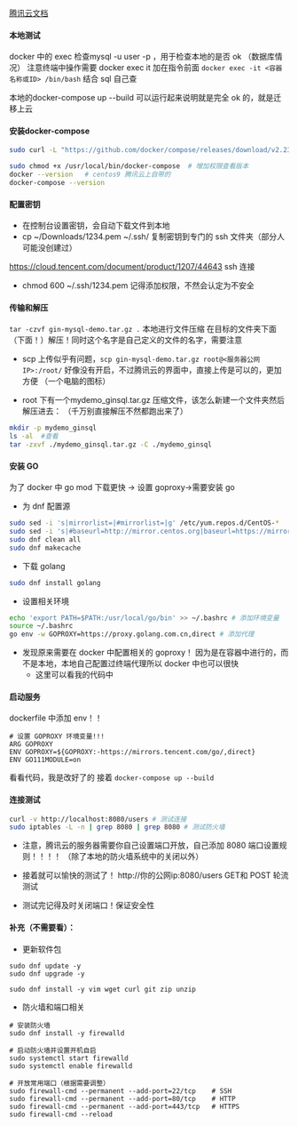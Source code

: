 [腾讯云文档](https://console.cloud.tencent.com/lighthouse/instance/detail?searchParams=rid%3D1&rid=1&id=lhins-nd8hu8yt&tab=firewall)
#### 本地测试
docker 中的 exec 检查mysql -u user -p ，用于检查本地的是否 ok  （数据库情况）
注意终端中操作需要 docker exec it  加在指令前面
`docker exec -it <容器名称或ID> /bin/bash`   结合 sql 自己查

本地的docker-compose up --build 可以运行起来说明就是完全 ok 的，就是迁移上云
#### 安装docker-compose
``` bash
sudo curl -L "https://github.com/docker/compose/releases/download/v2.23.0/docker-compose-$(uname -s)-$(uname -m)" -o /usr/local/bin/docker-compose

sudo chmod +x /usr/local/bin/docker-compose  # 增加权限查看版本
docker --version   # centos9 腾讯云上自带的
docker-compose --version
```

#### 配置密钥
- 在控制台设置密钥，会自动下载文件到本地
- cp ~/Downloads/1234.pem ~/.ssh/ 复制密钥到专门的 ssh 文件夹（部分人可能没创建过）

https://cloud.tencent.com/document/product/1207/44643    ssh 连接
- chmod 600 ~/.ssh/1234.pem      记得添加权限，不然会认定为不安全

#### 传输和解压
`tar -czvf gin-mysql-demo.tar.gz .`  本地进行文件压缩  在目标的文件夹下面（下面！）解压！同时这个名字是自己定义的文件的名字，需要注意


- scp 上传似乎有问题，`scp gin-mysql-demo.tar.gz root@<服务器公网IP>:/root/`
好像没有开启，不过腾讯云的界面中，直接上传是可以的，更加方便 （一个电脑的图标）

- root 下有一个mydemo_ginsql.tar.gz 压缩文件，该怎么新建一个文件夹然后解压进去：
（千万别直接解压不然都跑出来了）

``` bash
mkdir -p mydemo_ginsql
ls -al  #查看
tar -zxvf ./mydemo_ginsql.tar.gz -C ./mydemo_ginsql
```

#### 安装 GO
为了 docker 中 go mod 下载更快 -> 设置 goproxy->需要安装 go

- 为 dnf 配置源
``` bash
sudo sed -i 's|mirrorlist=|#mirrorlist=|g' /etc/yum.repos.d/CentOS-*
sudo sed -i 's|#baseurl=http://mirror.centos.org|baseurl=https://mirrors.tencent.com/centos|g' /etc/yum.repos.d/CentOS-*
sudo dnf clean all
sudo dnf makecache
```
- 下载 golang
``` bash
sudo dnf install golang
```
- 设置相关环境
``` bash
echo 'export PATH=$PATH:/usr/local/go/bin' >> ~/.bashrc # 添加环境变量
source ~/.bashrc  
go env -w GOPROXY=https://proxy.golang.com.cn,direct # 添加代理
```

- 发现原来需要在 docker 中配置相关的 goproxy！  因为是在容器中进行的，而不是本地，本地自己配置过终端代理所以 docker 中也可以很快
	- 这里可以看我的代码中

#### 启动服务
dockerfile 中添加 env！！
``` text
# 设置 GOPROXY 环境变量!!!
ARG GOPROXY
ENV GOPROXY=${GOPROXY:-https://mirrors.tencent.com/go/,direct}
ENV GO111MODULE=on
```
看看代码，我是改好了的
接着 `docker-compose up --build`

#### 连接测试
``` bash
curl -v http://localhost:8080/users # 测试连接
sudo iptables -L -n | grep 8080 | grep 8080 # 测试防火墙
```

- 注意，腾讯云的服务器需要你自己设置端口开放，自己添加 8080 端口设置规则！！！！ （除了本地的防火墙系统中的关闭以外）

- 接着就可以愉快的测试了！
http://你的公网ip:8080/users   GET和 POST 轮流测试

- 测试完记得及时关闭端口！保证安全性 


#### 补充（不需要看）：
- 更新软件包
```
sudo dnf update -y
sudo dnf upgrade -y
```
```
sudo dnf install -y vim wget curl git zip unzip
```
- 防火墙和端口相关
```
# 安装防火墙
sudo dnf install -y firewalld

# 启动防火墙并设置开机自启
sudo systemctl start firewalld
sudo systemctl enable firewalld

# 开放常用端口（根据需要调整）
sudo firewall-cmd --permanent --add-port=22/tcp    # SSH
sudo firewall-cmd --permanent --add-port=80/tcp    # HTTP
sudo firewall-cmd --permanent --add-port=443/tcp   # HTTPS
sudo firewall-cmd --reload
```
